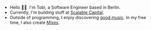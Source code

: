 - Hello 👋🏾 &nbsp;I'm Tobi, a Software Engineer based in Berlin. 
- Currently, I'm building stuff at [Scalable Capital](https://de.scalable.capital/en). 
- Outside of programming, I enjoy discovering [good music](https://www.youtube.com/watch?v=TeaDE1magRk). In my free time, I also create [Mixes](https://www.heytobi.dev/mixes).
